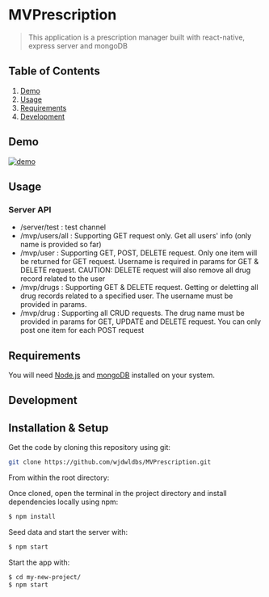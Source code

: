 # MVPrescription

> This application is a prescription manager built with react-native, express server and mongoDB

## Table of Contents

1. [Demo](#demo)
2. [Usage](#usage)
3. [Requirements](#requirements)
4. [Development](#development)

## Demo <a name="demo"></a>

[![demo](https://img.youtube.com/vi/6LinjARIe8I/maxresdefault.jpg)](https://www.youtube.com/embed/6LinjARIe8I)

## Usage <a name="usage"></a>

### Server API

- /server/test : test channel
- /mvp/users/all : Supporting GET request only. Get all users' info (only name is provided so far)
- /mvp/user : Supporting GET, POST, DELETE request. Only one item will be returned for GET request. Username is required in params for GET & DELETE request. CAUTION: DELETE request will also remove all drug record related to the user
- /mvp/drugs : Supporting GET & DELETE request. Getting or deletting all drug records related to a specified user. The username must be provided in params.
- /mvp/drug : Supporting all CRUD requests. The drug name must be provided in params for GET, UPDATE and DELETE request. You can only post one item for each POST request

## Requirements <a name="requirements"></a>

You will need [Node.js](https://nodejs.org/en/) and [mongoDB](https://docs.mongodb.com/manual/administration/install-community/) installed on your system.

## Development <a name="development"></a>

## Installation & Setup <a name="installation"></a>

Get the code by cloning this repository using git:

```bash
git clone https://github.com/wjdwldbs/MVPrescription.git
```

From within the root directory:

Once cloned, open the terminal in the project directory and install dependencies locally using npm:

```bash
$ npm install
```

Seed data and start the server with:

```bash
$ npm start
```

Start the app with:

```bash
$ cd my-new-project/
$ npm start
```
